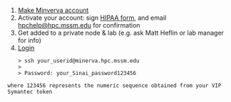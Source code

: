 1. [Make Minverva account](https://acctreq.hpc.mssm.edu)
2. Activate your account: sign [HIPAA form](https://hipaaforms.hpc.mssm.edu), and email [hpchelp@hpc.mssm.edu](hpchelp@hpc.mssm.edu) for confirmation
3. Get added to a private node & lab (e.g. ask Matt Heflin or lab manager for info)
4. [Login](https://labs.icahn.mssm.edu/minervalab/minerva-quick-start/)
   ```
   > ssh your_userid@minerva.hpc.mssm.edu
   > 
   > Password: your_Sinai_password123456
```
where 123456 represents the numeric sequence obtained from your VIP Symantec token
